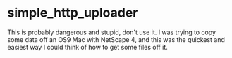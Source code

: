 # simple_http_uploader

This is probably dangerous and stupid, don't use it. I was trying to copy some data off an OS9 Mac with NetScape 4, and this was the quickest and easiest way I could think of how to get some files off it.